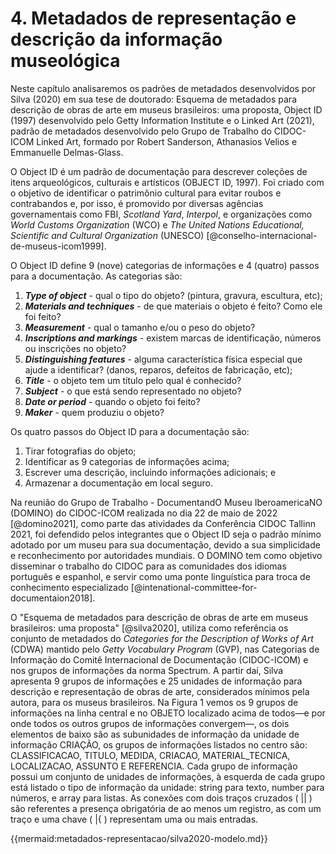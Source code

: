 # 4. Metadados de representação e descrição da informação museológica

Neste capítulo analisaremos os padrões de metadados desenvolvidos por Silva (2020) em sua tese de doutorado: Esquema de metadados para descrição de obras de arte em museus brasileiros: uma proposta, Object ID (1997) desenvolvido pelo Getty Information Institute e o Linked Art (2021), padrão de metadados desenvolvido pelo Grupo de Trabalho do CIDOC-ICOM Linked Art, formado por Robert Sanderson, Athanasios Velios e Emmanuelle Delmas-Glass.

<!-- Object ID (1997) -->

O Object ID é um padrão de documentação para descrever coleções de itens arqueológicos, culturais e artísticos (OBJECT ID, 1997). Foi criado com o objetivo de identificar o patrimônio cultural para evitar roubos e contrabandos e, por isso, é promovido por diversas agências governamentais como FBI, _Scotland Yard_, _Interpol_, e organizações como _World Customs Organization_ (WCO) e _The United Nations Educational, Scientific and Cultural Organization_ (UNESCO) [@conselho-internacional-de-museus-icom1999].

O Object ID define 9 (nove) categorias de informações e 4 (quatro) passos para a documentação. As categorias são:

1. **_Type of object_** - qual o tipo do objeto? (pintura, gravura, escultura, etc);
2. **_Materials and techniques_** - de que materiais o objeto é feito? Como ele foi feito?
3. **_Measurement_** - qual o tamanho e/ou o peso do objeto?
4. **_Inscriptions and markings_** - existem marcas de identificação, números ou inscrições no objeto?
5. **_Distinguishing features_** - alguma característica física especial que ajude a identificar? (danos, reparos, defeitos de fabricação, etc);
6. **_Title_** - o objeto tem um título pelo qual é conhecido?
7. **_Subject_** - o que está sendo representado no objeto?
8. **_Date or period_** - quando o objeto foi feito?
9. **_Maker_** - quem produziu o objeto?

Os quatro passos do Object ID para a documentação são:

1. Tirar fotografias do objeto;
2. Identificar as 9 categorias de informações acima;
3. Escrever uma descrição, incluindo informações adicionais; e
4. Armazenar a documentação em local seguro.

Na reunião do Grupo de Trabalho - DocumentandO Museu IberoamericaNO (DOMINO) do CIDOC-ICOM realizada no dia 22 de maio de 2022 [@domino2021], como parte das atividades da Conferência CIDOC Tallinn 2021, foi defendido pelos integrantes que o Object ID seja o padrão mínimo adotado por um museu para sua documentação, devido a sua simplicidade e reconhecimento por autoridades mundiais. O DOMINO tem como objetivo disseminar o trabalho do CIDOC para as comunidades dos idiomas português e espanhol, e servir como uma ponte linguística para troca de conhecimento especializado [@intenational-committee-for-documentaion2018].

<!-- SILVA (2020) -->

O "Esquema de metadados para descrição de obras de arte em museus brasileiros: uma proposta" [@silva2020], utiliza como referência os conjunto de metadados do _Categories for the Description of Works of Art_ (CDWA) mantido pelo _Getty Vocabulary Program_ (GVP), nas Categorias de Informação do Comitê Internacional de Documentação (CIDOC-ICOM) e nos grupos de informações da norma Spectrum. A partir daí, Silva apresenta 9 grupos de informações e 25 unidades de informação para descrição e representação de obras de arte, considerados mínimos pela autora, para os museus brasileiros. Na Figura 1 vemos os 9 grupos de informações na linha central e no OBJETO localizado acima de todos—e por onde todos os outros grupos de informações convergem—, os dois elementos de baixo são as subunidades de informação da unidade de informação CRIAÇÃO, os grupos de informações listados no centro são: CLASSIFICACAO, TITULO, MEDIDA, CRIACAO, MATERIAL_TECNICA, LOCALIZACAO, ASSUNTO E REFERENCIA. Cada grupo de informação possui um conjunto de unidades de informações, à esquerda de cada grupo está listado o tipo de informação da unidade: string para texto, number para números, e array para listas. As conexões com dois traços cruzados ( || ) são referentes a presença obrigatória de ao menos um registro, as com um traço e uma chave ( |{ ) representam uma ou mais entradas.

{{mermaid:metadados-representacao/silva2020-modelo.md}}
